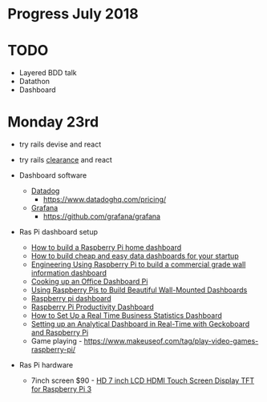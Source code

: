 # Progress July 2018

# TODO

  - Layered BDD talk
  - Datathon
  - Dashboard

# Monday 23rd

  - try rails devise and react
  - try rails [clearance](https://github.com/thoughtbot/clearance) and react

  - Dashboard software
    - [Datadog](https://www.datadoghq.com/)
      - https://www.datadoghq.com/pricing/
    - [Grafana](https://grafana.com/get)
      - https://github.com/grafana/grafana

  - Ras Pi dashboard setup
    - [How to build a Raspberry Pi home dashboard](https://opensource.com/article/17/3/pi-display-dashboard)
    - [How to build cheap and easy data dashboards for your startup](https://medium.com/carwow-product-engineering/how-to-build-cheap-and-easy-data-dashboards-for-your-startup-400b304af110)
    - [Engineering
Using Raspberry Pi to build a commercial grade wall information dashboard](https://clevertap.com/blog/using-raspberry-pi-to-build-a-commercial-grade-wall-information-dashboard/)
    - [Cooking up an Office Dashboard Pi](https://gocardless.com/blog/raspberry-pi-metric-dashboards/)
    - [Using Raspberry Pis to Build Beautiful Wall-Mounted Dashboards](https://www.periscopedata.com/blog/wall-mounted-dashboards)
    - [Raspberry pi dashboard](https://gist.github.com/blackjid/dfde6bedef148253f987)
    - [Raspberry Pi Productivity Dashboard](https://www.jlwinkler.com/2017-05-25/raspberry-pi-productivity-dashboard/)
    - [How to Set Up a Real Time Business Statistics Dashboard](https://computers.tutsplus.com/tutorials/how-to-set-up-a-real-time-business-statistics-dashboard--cms-19728)
    - [Setting up an Analytical Dashboard in Real-Time with Geckoboard and Raspberry Pi](https://www.hackisition.com/setting-up-an-analytical-dashboard-in-real-time-with-geckoboard-and-raspberry-pi/)
    - Game playing - https://www.makeuseof.com/tag/play-video-games-raspberry-pi/

  - Ras Pi hardware
    - 7inch screen $90 - [HD 7 inch LCD HDMI Touch Screen Display TFT for Raspberry Pi 3](https://raspberry.piaustralia.com.au/hd-7-inch-lcd-hdmi-touch-screen-display-tft-for-ra)
